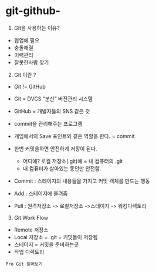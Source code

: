 # git-github-


1. Git을 사용하는 이유?

* 협업에 필요
* 충돌해결
* 이력관리
* 잘못한사람 찾기


2. Git 이란 ?

* Git != GitHub
* Git = DVCS “분산” 버전관리 시스템
* GitHub = 개발자들의 SNS 같은 것
* commit을 관리해주는 프로그램
* 게임에서의 Save 포인트와 같은 역할을 한다. = commit
* 한번 커밋을하면 안전하게 저장이 된다.
    * 어디에? 로컬 저장소(.git)에  = 내 컴퓨터의 .git
    * 내 컴퓨터가 살아있는 동안만 안전함.

* Commit : 스테이지의 내용들을 가지고 커밋 객체를 만드는 행동
* Add : 스테이지에 올려줌
* Pull : 원격저장소 -> 로컬저장소 ->스테이지 -> 워킹디렉토리

3. Git Work Flow
* Remote 저장소
* Local 저장소 = .git = 커밋들이 저장됨
* 스테이지 = 커밋을 준비하는곳
* 작업 디렉토리



~~~
Pro Git 읽어보기
~~~
